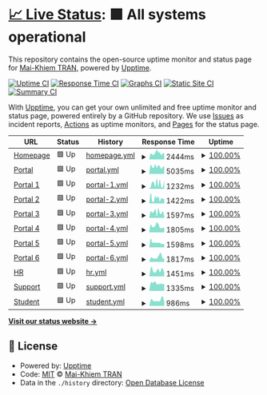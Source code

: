 # [📈 Live Status](https://tmkhiem.github.io/hcmums-web-uptime): <!--live status--> **🟩 All systems operational**

This repository contains the open-source uptime monitor and status page for [Mai-Khiem TRAN](https://tmkhiem.github.io/hcmums-web-uptime), powered by [Upptime](https://github.com/upptime/upptime).

[![Uptime CI](https://github.com/tmkhiem/hcmums-web-uptime/workflows/Uptime%20CI/badge.svg)](https://github.com/tmkhiem/hcmums-web-uptime/actions?query=workflow%3A%22Uptime+CI%22)
[![Response Time CI](https://github.com/tmkhiem/hcmums-web-uptime/workflows/Response%20Time%20CI/badge.svg)](https://github.com/tmkhiem/hcmums-web-uptime/actions?query=workflow%3A%22Response+Time+CI%22)
[![Graphs CI](https://github.com/tmkhiem/hcmums-web-uptime/workflows/Graphs%20CI/badge.svg)](https://github.com/tmkhiem/hcmums-web-uptime/actions?query=workflow%3A%22Graphs+CI%22)
[![Static Site CI](https://github.com/tmkhiem/hcmums-web-uptime/workflows/Static%20Site%20CI/badge.svg)](https://github.com/tmkhiem/hcmums-web-uptime/actions?query=workflow%3A%22Static+Site+CI%22)
[![Summary CI](https://github.com/tmkhiem/hcmums-web-uptime/workflows/Summary%20CI/badge.svg)](https://github.com/tmkhiem/hcmums-web-uptime/actions?query=workflow%3A%22Summary+CI%22)

With [Upptime](https://upptime.js.org), you can get your own unlimited and free uptime monitor and status page, powered entirely by a GitHub repository. We use [Issues](https://github.com/tmkhiem/hcmums-web-uptime/issues) as incident reports, [Actions](https://github.com/tmkhiem/hcmums-web-uptime/actions) as uptime monitors, and [Pages](https://tmkhiem.github.io/hcmums-web-uptime) for the status page.

<!--start: status pages-->
<!-- This summary is generated by Upptime (https://github.com/upptime/upptime) -->
<!-- Do not edit this manually, your changes will be overwritten -->
<!-- prettier-ignore -->
| URL | Status | History | Response Time | Uptime |
| --- | ------ | ------- | ------------- | ------ |
| <img alt="" src="https://icons.duckduckgo.com/ip3/hcmus.edu.vn.ico" height="13"> [Homepage](https://hcmus.edu.vn/) | 🟩 Up | [homepage.yml](https://github.com/tmkhiem/hcmus-web-uptime/commits/HEAD/history/homepage.yml) | <details><summary><img alt="Response time graph" src="./graphs/homepage/response-time-week.png" height="20"> 2444ms</summary><br><a href="https://tmkhiem.github.io/hcmus-web-uptime/history/homepage"><img alt="Response time 5203" src="https://img.shields.io/endpoint?url=https%3A%2F%2Fraw.githubusercontent.com%2Ftmkhiem%2Fhcmus-web-uptime%2FHEAD%2Fapi%2Fhomepage%2Fresponse-time.json"></a><br><a href="https://tmkhiem.github.io/hcmus-web-uptime/history/homepage"><img alt="24-hour response time 2135" src="https://img.shields.io/endpoint?url=https%3A%2F%2Fraw.githubusercontent.com%2Ftmkhiem%2Fhcmus-web-uptime%2FHEAD%2Fapi%2Fhomepage%2Fresponse-time-day.json"></a><br><a href="https://tmkhiem.github.io/hcmus-web-uptime/history/homepage"><img alt="7-day response time 2444" src="https://img.shields.io/endpoint?url=https%3A%2F%2Fraw.githubusercontent.com%2Ftmkhiem%2Fhcmus-web-uptime%2FHEAD%2Fapi%2Fhomepage%2Fresponse-time-week.json"></a><br><a href="https://tmkhiem.github.io/hcmus-web-uptime/history/homepage"><img alt="30-day response time 2530" src="https://img.shields.io/endpoint?url=https%3A%2F%2Fraw.githubusercontent.com%2Ftmkhiem%2Fhcmus-web-uptime%2FHEAD%2Fapi%2Fhomepage%2Fresponse-time-month.json"></a><br><a href="https://tmkhiem.github.io/hcmus-web-uptime/history/homepage"><img alt="1-year response time 5203" src="https://img.shields.io/endpoint?url=https%3A%2F%2Fraw.githubusercontent.com%2Ftmkhiem%2Fhcmus-web-uptime%2FHEAD%2Fapi%2Fhomepage%2Fresponse-time-year.json"></a></details> | <details><summary><a href="https://tmkhiem.github.io/hcmus-web-uptime/history/homepage">100.00%</a></summary><a href="https://tmkhiem.github.io/hcmus-web-uptime/history/homepage"><img alt="All-time uptime 99.27%" src="https://img.shields.io/endpoint?url=https%3A%2F%2Fraw.githubusercontent.com%2Ftmkhiem%2Fhcmus-web-uptime%2FHEAD%2Fapi%2Fhomepage%2Fuptime.json"></a><br><a href="https://tmkhiem.github.io/hcmus-web-uptime/history/homepage"><img alt="24-hour uptime 100.00%" src="https://img.shields.io/endpoint?url=https%3A%2F%2Fraw.githubusercontent.com%2Ftmkhiem%2Fhcmus-web-uptime%2FHEAD%2Fapi%2Fhomepage%2Fuptime-day.json"></a><br><a href="https://tmkhiem.github.io/hcmus-web-uptime/history/homepage"><img alt="7-day uptime 100.00%" src="https://img.shields.io/endpoint?url=https%3A%2F%2Fraw.githubusercontent.com%2Ftmkhiem%2Fhcmus-web-uptime%2FHEAD%2Fapi%2Fhomepage%2Fuptime-week.json"></a><br><a href="https://tmkhiem.github.io/hcmus-web-uptime/history/homepage"><img alt="30-day uptime 100.00%" src="https://img.shields.io/endpoint?url=https%3A%2F%2Fraw.githubusercontent.com%2Ftmkhiem%2Fhcmus-web-uptime%2FHEAD%2Fapi%2Fhomepage%2Fuptime-month.json"></a><br><a href="https://tmkhiem.github.io/hcmus-web-uptime/history/homepage"><img alt="1-year uptime 99.27%" src="https://img.shields.io/endpoint?url=https%3A%2F%2Fraw.githubusercontent.com%2Ftmkhiem%2Fhcmus-web-uptime%2FHEAD%2Fapi%2Fhomepage%2Fuptime-year.json"></a></details>
| <img alt="" src="https://icons.duckduckgo.com/ip3/portal.hcmus.edu.vn.ico" height="13"> [Portal](https://portal.hcmus.edu.vn/) | 🟩 Up | [portal.yml](https://github.com/tmkhiem/hcmus-web-uptime/commits/HEAD/history/portal.yml) | <details><summary><img alt="Response time graph" src="./graphs/portal/response-time-week.png" height="20"> 5035ms</summary><br><a href="https://tmkhiem.github.io/hcmus-web-uptime/history/portal"><img alt="Response time 12643" src="https://img.shields.io/endpoint?url=https%3A%2F%2Fraw.githubusercontent.com%2Ftmkhiem%2Fhcmus-web-uptime%2FHEAD%2Fapi%2Fportal%2Fresponse-time.json"></a><br><a href="https://tmkhiem.github.io/hcmus-web-uptime/history/portal"><img alt="24-hour response time 4478" src="https://img.shields.io/endpoint?url=https%3A%2F%2Fraw.githubusercontent.com%2Ftmkhiem%2Fhcmus-web-uptime%2FHEAD%2Fapi%2Fportal%2Fresponse-time-day.json"></a><br><a href="https://tmkhiem.github.io/hcmus-web-uptime/history/portal"><img alt="7-day response time 5035" src="https://img.shields.io/endpoint?url=https%3A%2F%2Fraw.githubusercontent.com%2Ftmkhiem%2Fhcmus-web-uptime%2FHEAD%2Fapi%2Fportal%2Fresponse-time-week.json"></a><br><a href="https://tmkhiem.github.io/hcmus-web-uptime/history/portal"><img alt="30-day response time 5366" src="https://img.shields.io/endpoint?url=https%3A%2F%2Fraw.githubusercontent.com%2Ftmkhiem%2Fhcmus-web-uptime%2FHEAD%2Fapi%2Fportal%2Fresponse-time-month.json"></a><br><a href="https://tmkhiem.github.io/hcmus-web-uptime/history/portal"><img alt="1-year response time 12643" src="https://img.shields.io/endpoint?url=https%3A%2F%2Fraw.githubusercontent.com%2Ftmkhiem%2Fhcmus-web-uptime%2FHEAD%2Fapi%2Fportal%2Fresponse-time-year.json"></a></details> | <details><summary><a href="https://tmkhiem.github.io/hcmus-web-uptime/history/portal">100.00%</a></summary><a href="https://tmkhiem.github.io/hcmus-web-uptime/history/portal"><img alt="All-time uptime 99.57%" src="https://img.shields.io/endpoint?url=https%3A%2F%2Fraw.githubusercontent.com%2Ftmkhiem%2Fhcmus-web-uptime%2FHEAD%2Fapi%2Fportal%2Fuptime.json"></a><br><a href="https://tmkhiem.github.io/hcmus-web-uptime/history/portal"><img alt="24-hour uptime 100.00%" src="https://img.shields.io/endpoint?url=https%3A%2F%2Fraw.githubusercontent.com%2Ftmkhiem%2Fhcmus-web-uptime%2FHEAD%2Fapi%2Fportal%2Fuptime-day.json"></a><br><a href="https://tmkhiem.github.io/hcmus-web-uptime/history/portal"><img alt="7-day uptime 100.00%" src="https://img.shields.io/endpoint?url=https%3A%2F%2Fraw.githubusercontent.com%2Ftmkhiem%2Fhcmus-web-uptime%2FHEAD%2Fapi%2Fportal%2Fuptime-week.json"></a><br><a href="https://tmkhiem.github.io/hcmus-web-uptime/history/portal"><img alt="30-day uptime 100.00%" src="https://img.shields.io/endpoint?url=https%3A%2F%2Fraw.githubusercontent.com%2Ftmkhiem%2Fhcmus-web-uptime%2FHEAD%2Fapi%2Fportal%2Fuptime-month.json"></a><br><a href="https://tmkhiem.github.io/hcmus-web-uptime/history/portal"><img alt="1-year uptime 99.57%" src="https://img.shields.io/endpoint?url=https%3A%2F%2Fraw.githubusercontent.com%2Ftmkhiem%2Fhcmus-web-uptime%2FHEAD%2Fapi%2Fportal%2Fuptime-year.json"></a></details>
| <img alt="" src="https://icons.duckduckgo.com/ip3/portal1.hcmus.edu.vn.ico" height="13"> [Portal 1](https://portal1.hcmus.edu.vn/) | 🟩 Up | [portal-1.yml](https://github.com/tmkhiem/hcmus-web-uptime/commits/HEAD/history/portal-1.yml) | <details><summary><img alt="Response time graph" src="./graphs/portal-1/response-time-week.png" height="20"> 1232ms</summary><br><a href="https://tmkhiem.github.io/hcmus-web-uptime/history/portal-1"><img alt="Response time 4208" src="https://img.shields.io/endpoint?url=https%3A%2F%2Fraw.githubusercontent.com%2Ftmkhiem%2Fhcmus-web-uptime%2FHEAD%2Fapi%2Fportal-1%2Fresponse-time.json"></a><br><a href="https://tmkhiem.github.io/hcmus-web-uptime/history/portal-1"><img alt="24-hour response time 938" src="https://img.shields.io/endpoint?url=https%3A%2F%2Fraw.githubusercontent.com%2Ftmkhiem%2Fhcmus-web-uptime%2FHEAD%2Fapi%2Fportal-1%2Fresponse-time-day.json"></a><br><a href="https://tmkhiem.github.io/hcmus-web-uptime/history/portal-1"><img alt="7-day response time 1232" src="https://img.shields.io/endpoint?url=https%3A%2F%2Fraw.githubusercontent.com%2Ftmkhiem%2Fhcmus-web-uptime%2FHEAD%2Fapi%2Fportal-1%2Fresponse-time-week.json"></a><br><a href="https://tmkhiem.github.io/hcmus-web-uptime/history/portal-1"><img alt="30-day response time 1349" src="https://img.shields.io/endpoint?url=https%3A%2F%2Fraw.githubusercontent.com%2Ftmkhiem%2Fhcmus-web-uptime%2FHEAD%2Fapi%2Fportal-1%2Fresponse-time-month.json"></a><br><a href="https://tmkhiem.github.io/hcmus-web-uptime/history/portal-1"><img alt="1-year response time 4208" src="https://img.shields.io/endpoint?url=https%3A%2F%2Fraw.githubusercontent.com%2Ftmkhiem%2Fhcmus-web-uptime%2FHEAD%2Fapi%2Fportal-1%2Fresponse-time-year.json"></a></details> | <details><summary><a href="https://tmkhiem.github.io/hcmus-web-uptime/history/portal-1">100.00%</a></summary><a href="https://tmkhiem.github.io/hcmus-web-uptime/history/portal-1"><img alt="All-time uptime 99.76%" src="https://img.shields.io/endpoint?url=https%3A%2F%2Fraw.githubusercontent.com%2Ftmkhiem%2Fhcmus-web-uptime%2FHEAD%2Fapi%2Fportal-1%2Fuptime.json"></a><br><a href="https://tmkhiem.github.io/hcmus-web-uptime/history/portal-1"><img alt="24-hour uptime 100.00%" src="https://img.shields.io/endpoint?url=https%3A%2F%2Fraw.githubusercontent.com%2Ftmkhiem%2Fhcmus-web-uptime%2FHEAD%2Fapi%2Fportal-1%2Fuptime-day.json"></a><br><a href="https://tmkhiem.github.io/hcmus-web-uptime/history/portal-1"><img alt="7-day uptime 100.00%" src="https://img.shields.io/endpoint?url=https%3A%2F%2Fraw.githubusercontent.com%2Ftmkhiem%2Fhcmus-web-uptime%2FHEAD%2Fapi%2Fportal-1%2Fuptime-week.json"></a><br><a href="https://tmkhiem.github.io/hcmus-web-uptime/history/portal-1"><img alt="30-day uptime 100.00%" src="https://img.shields.io/endpoint?url=https%3A%2F%2Fraw.githubusercontent.com%2Ftmkhiem%2Fhcmus-web-uptime%2FHEAD%2Fapi%2Fportal-1%2Fuptime-month.json"></a><br><a href="https://tmkhiem.github.io/hcmus-web-uptime/history/portal-1"><img alt="1-year uptime 99.76%" src="https://img.shields.io/endpoint?url=https%3A%2F%2Fraw.githubusercontent.com%2Ftmkhiem%2Fhcmus-web-uptime%2FHEAD%2Fapi%2Fportal-1%2Fuptime-year.json"></a></details>
| <img alt="" src="https://icons.duckduckgo.com/ip3/portal2.hcmus.edu.vn.ico" height="13"> [Portal 2](https://portal2.hcmus.edu.vn/) | 🟩 Up | [portal-2.yml](https://github.com/tmkhiem/hcmus-web-uptime/commits/HEAD/history/portal-2.yml) | <details><summary><img alt="Response time graph" src="./graphs/portal-2/response-time-week.png" height="20"> 1422ms</summary><br><a href="https://tmkhiem.github.io/hcmus-web-uptime/history/portal-2"><img alt="Response time 3852" src="https://img.shields.io/endpoint?url=https%3A%2F%2Fraw.githubusercontent.com%2Ftmkhiem%2Fhcmus-web-uptime%2FHEAD%2Fapi%2Fportal-2%2Fresponse-time.json"></a><br><a href="https://tmkhiem.github.io/hcmus-web-uptime/history/portal-2"><img alt="24-hour response time 1393" src="https://img.shields.io/endpoint?url=https%3A%2F%2Fraw.githubusercontent.com%2Ftmkhiem%2Fhcmus-web-uptime%2FHEAD%2Fapi%2Fportal-2%2Fresponse-time-day.json"></a><br><a href="https://tmkhiem.github.io/hcmus-web-uptime/history/portal-2"><img alt="7-day response time 1422" src="https://img.shields.io/endpoint?url=https%3A%2F%2Fraw.githubusercontent.com%2Ftmkhiem%2Fhcmus-web-uptime%2FHEAD%2Fapi%2Fportal-2%2Fresponse-time-week.json"></a><br><a href="https://tmkhiem.github.io/hcmus-web-uptime/history/portal-2"><img alt="30-day response time 2346" src="https://img.shields.io/endpoint?url=https%3A%2F%2Fraw.githubusercontent.com%2Ftmkhiem%2Fhcmus-web-uptime%2FHEAD%2Fapi%2Fportal-2%2Fresponse-time-month.json"></a><br><a href="https://tmkhiem.github.io/hcmus-web-uptime/history/portal-2"><img alt="1-year response time 3852" src="https://img.shields.io/endpoint?url=https%3A%2F%2Fraw.githubusercontent.com%2Ftmkhiem%2Fhcmus-web-uptime%2FHEAD%2Fapi%2Fportal-2%2Fresponse-time-year.json"></a></details> | <details><summary><a href="https://tmkhiem.github.io/hcmus-web-uptime/history/portal-2">100.00%</a></summary><a href="https://tmkhiem.github.io/hcmus-web-uptime/history/portal-2"><img alt="All-time uptime 99.82%" src="https://img.shields.io/endpoint?url=https%3A%2F%2Fraw.githubusercontent.com%2Ftmkhiem%2Fhcmus-web-uptime%2FHEAD%2Fapi%2Fportal-2%2Fuptime.json"></a><br><a href="https://tmkhiem.github.io/hcmus-web-uptime/history/portal-2"><img alt="24-hour uptime 100.00%" src="https://img.shields.io/endpoint?url=https%3A%2F%2Fraw.githubusercontent.com%2Ftmkhiem%2Fhcmus-web-uptime%2FHEAD%2Fapi%2Fportal-2%2Fuptime-day.json"></a><br><a href="https://tmkhiem.github.io/hcmus-web-uptime/history/portal-2"><img alt="7-day uptime 100.00%" src="https://img.shields.io/endpoint?url=https%3A%2F%2Fraw.githubusercontent.com%2Ftmkhiem%2Fhcmus-web-uptime%2FHEAD%2Fapi%2Fportal-2%2Fuptime-week.json"></a><br><a href="https://tmkhiem.github.io/hcmus-web-uptime/history/portal-2"><img alt="30-day uptime 100.00%" src="https://img.shields.io/endpoint?url=https%3A%2F%2Fraw.githubusercontent.com%2Ftmkhiem%2Fhcmus-web-uptime%2FHEAD%2Fapi%2Fportal-2%2Fuptime-month.json"></a><br><a href="https://tmkhiem.github.io/hcmus-web-uptime/history/portal-2"><img alt="1-year uptime 99.82%" src="https://img.shields.io/endpoint?url=https%3A%2F%2Fraw.githubusercontent.com%2Ftmkhiem%2Fhcmus-web-uptime%2FHEAD%2Fapi%2Fportal-2%2Fuptime-year.json"></a></details>
| <img alt="" src="https://icons.duckduckgo.com/ip3/portal3.hcmus.edu.vn.ico" height="13"> [Portal 3](https://portal3.hcmus.edu.vn/) | 🟩 Up | [portal-3.yml](https://github.com/tmkhiem/hcmus-web-uptime/commits/HEAD/history/portal-3.yml) | <details><summary><img alt="Response time graph" src="./graphs/portal-3/response-time-week.png" height="20"> 1597ms</summary><br><a href="https://tmkhiem.github.io/hcmus-web-uptime/history/portal-3"><img alt="Response time 3729" src="https://img.shields.io/endpoint?url=https%3A%2F%2Fraw.githubusercontent.com%2Ftmkhiem%2Fhcmus-web-uptime%2FHEAD%2Fapi%2Fportal-3%2Fresponse-time.json"></a><br><a href="https://tmkhiem.github.io/hcmus-web-uptime/history/portal-3"><img alt="24-hour response time 1167" src="https://img.shields.io/endpoint?url=https%3A%2F%2Fraw.githubusercontent.com%2Ftmkhiem%2Fhcmus-web-uptime%2FHEAD%2Fapi%2Fportal-3%2Fresponse-time-day.json"></a><br><a href="https://tmkhiem.github.io/hcmus-web-uptime/history/portal-3"><img alt="7-day response time 1597" src="https://img.shields.io/endpoint?url=https%3A%2F%2Fraw.githubusercontent.com%2Ftmkhiem%2Fhcmus-web-uptime%2FHEAD%2Fapi%2Fportal-3%2Fresponse-time-week.json"></a><br><a href="https://tmkhiem.github.io/hcmus-web-uptime/history/portal-3"><img alt="30-day response time 1886" src="https://img.shields.io/endpoint?url=https%3A%2F%2Fraw.githubusercontent.com%2Ftmkhiem%2Fhcmus-web-uptime%2FHEAD%2Fapi%2Fportal-3%2Fresponse-time-month.json"></a><br><a href="https://tmkhiem.github.io/hcmus-web-uptime/history/portal-3"><img alt="1-year response time 3729" src="https://img.shields.io/endpoint?url=https%3A%2F%2Fraw.githubusercontent.com%2Ftmkhiem%2Fhcmus-web-uptime%2FHEAD%2Fapi%2Fportal-3%2Fresponse-time-year.json"></a></details> | <details><summary><a href="https://tmkhiem.github.io/hcmus-web-uptime/history/portal-3">100.00%</a></summary><a href="https://tmkhiem.github.io/hcmus-web-uptime/history/portal-3"><img alt="All-time uptime 99.75%" src="https://img.shields.io/endpoint?url=https%3A%2F%2Fraw.githubusercontent.com%2Ftmkhiem%2Fhcmus-web-uptime%2FHEAD%2Fapi%2Fportal-3%2Fuptime.json"></a><br><a href="https://tmkhiem.github.io/hcmus-web-uptime/history/portal-3"><img alt="24-hour uptime 100.00%" src="https://img.shields.io/endpoint?url=https%3A%2F%2Fraw.githubusercontent.com%2Ftmkhiem%2Fhcmus-web-uptime%2FHEAD%2Fapi%2Fportal-3%2Fuptime-day.json"></a><br><a href="https://tmkhiem.github.io/hcmus-web-uptime/history/portal-3"><img alt="7-day uptime 100.00%" src="https://img.shields.io/endpoint?url=https%3A%2F%2Fraw.githubusercontent.com%2Ftmkhiem%2Fhcmus-web-uptime%2FHEAD%2Fapi%2Fportal-3%2Fuptime-week.json"></a><br><a href="https://tmkhiem.github.io/hcmus-web-uptime/history/portal-3"><img alt="30-day uptime 100.00%" src="https://img.shields.io/endpoint?url=https%3A%2F%2Fraw.githubusercontent.com%2Ftmkhiem%2Fhcmus-web-uptime%2FHEAD%2Fapi%2Fportal-3%2Fuptime-month.json"></a><br><a href="https://tmkhiem.github.io/hcmus-web-uptime/history/portal-3"><img alt="1-year uptime 99.75%" src="https://img.shields.io/endpoint?url=https%3A%2F%2Fraw.githubusercontent.com%2Ftmkhiem%2Fhcmus-web-uptime%2FHEAD%2Fapi%2Fportal-3%2Fuptime-year.json"></a></details>
| <img alt="" src="https://icons.duckduckgo.com/ip3/portal4.hcmus.edu.vn.ico" height="13"> [Portal 4](https://portal4.hcmus.edu.vn/) | 🟩 Up | [portal-4.yml](https://github.com/tmkhiem/hcmus-web-uptime/commits/HEAD/history/portal-4.yml) | <details><summary><img alt="Response time graph" src="./graphs/portal-4/response-time-week.png" height="20"> 1805ms</summary><br><a href="https://tmkhiem.github.io/hcmus-web-uptime/history/portal-4"><img alt="Response time 3703" src="https://img.shields.io/endpoint?url=https%3A%2F%2Fraw.githubusercontent.com%2Ftmkhiem%2Fhcmus-web-uptime%2FHEAD%2Fapi%2Fportal-4%2Fresponse-time.json"></a><br><a href="https://tmkhiem.github.io/hcmus-web-uptime/history/portal-4"><img alt="24-hour response time 1294" src="https://img.shields.io/endpoint?url=https%3A%2F%2Fraw.githubusercontent.com%2Ftmkhiem%2Fhcmus-web-uptime%2FHEAD%2Fapi%2Fportal-4%2Fresponse-time-day.json"></a><br><a href="https://tmkhiem.github.io/hcmus-web-uptime/history/portal-4"><img alt="7-day response time 1805" src="https://img.shields.io/endpoint?url=https%3A%2F%2Fraw.githubusercontent.com%2Ftmkhiem%2Fhcmus-web-uptime%2FHEAD%2Fapi%2Fportal-4%2Fresponse-time-week.json"></a><br><a href="https://tmkhiem.github.io/hcmus-web-uptime/history/portal-4"><img alt="30-day response time 2016" src="https://img.shields.io/endpoint?url=https%3A%2F%2Fraw.githubusercontent.com%2Ftmkhiem%2Fhcmus-web-uptime%2FHEAD%2Fapi%2Fportal-4%2Fresponse-time-month.json"></a><br><a href="https://tmkhiem.github.io/hcmus-web-uptime/history/portal-4"><img alt="1-year response time 3703" src="https://img.shields.io/endpoint?url=https%3A%2F%2Fraw.githubusercontent.com%2Ftmkhiem%2Fhcmus-web-uptime%2FHEAD%2Fapi%2Fportal-4%2Fresponse-time-year.json"></a></details> | <details><summary><a href="https://tmkhiem.github.io/hcmus-web-uptime/history/portal-4">100.00%</a></summary><a href="https://tmkhiem.github.io/hcmus-web-uptime/history/portal-4"><img alt="All-time uptime 99.85%" src="https://img.shields.io/endpoint?url=https%3A%2F%2Fraw.githubusercontent.com%2Ftmkhiem%2Fhcmus-web-uptime%2FHEAD%2Fapi%2Fportal-4%2Fuptime.json"></a><br><a href="https://tmkhiem.github.io/hcmus-web-uptime/history/portal-4"><img alt="24-hour uptime 100.00%" src="https://img.shields.io/endpoint?url=https%3A%2F%2Fraw.githubusercontent.com%2Ftmkhiem%2Fhcmus-web-uptime%2FHEAD%2Fapi%2Fportal-4%2Fuptime-day.json"></a><br><a href="https://tmkhiem.github.io/hcmus-web-uptime/history/portal-4"><img alt="7-day uptime 100.00%" src="https://img.shields.io/endpoint?url=https%3A%2F%2Fraw.githubusercontent.com%2Ftmkhiem%2Fhcmus-web-uptime%2FHEAD%2Fapi%2Fportal-4%2Fuptime-week.json"></a><br><a href="https://tmkhiem.github.io/hcmus-web-uptime/history/portal-4"><img alt="30-day uptime 100.00%" src="https://img.shields.io/endpoint?url=https%3A%2F%2Fraw.githubusercontent.com%2Ftmkhiem%2Fhcmus-web-uptime%2FHEAD%2Fapi%2Fportal-4%2Fuptime-month.json"></a><br><a href="https://tmkhiem.github.io/hcmus-web-uptime/history/portal-4"><img alt="1-year uptime 99.85%" src="https://img.shields.io/endpoint?url=https%3A%2F%2Fraw.githubusercontent.com%2Ftmkhiem%2Fhcmus-web-uptime%2FHEAD%2Fapi%2Fportal-4%2Fuptime-year.json"></a></details>
| <img alt="" src="https://icons.duckduckgo.com/ip3/portal5.hcmus.edu.vn.ico" height="13"> [Portal 5](https://portal5.hcmus.edu.vn/) | 🟩 Up | [portal-5.yml](https://github.com/tmkhiem/hcmus-web-uptime/commits/HEAD/history/portal-5.yml) | <details><summary><img alt="Response time graph" src="./graphs/portal-5/response-time-week.png" height="20"> 1598ms</summary><br><a href="https://tmkhiem.github.io/hcmus-web-uptime/history/portal-5"><img alt="Response time 3744" src="https://img.shields.io/endpoint?url=https%3A%2F%2Fraw.githubusercontent.com%2Ftmkhiem%2Fhcmus-web-uptime%2FHEAD%2Fapi%2Fportal-5%2Fresponse-time.json"></a><br><a href="https://tmkhiem.github.io/hcmus-web-uptime/history/portal-5"><img alt="24-hour response time 1159" src="https://img.shields.io/endpoint?url=https%3A%2F%2Fraw.githubusercontent.com%2Ftmkhiem%2Fhcmus-web-uptime%2FHEAD%2Fapi%2Fportal-5%2Fresponse-time-day.json"></a><br><a href="https://tmkhiem.github.io/hcmus-web-uptime/history/portal-5"><img alt="7-day response time 1598" src="https://img.shields.io/endpoint?url=https%3A%2F%2Fraw.githubusercontent.com%2Ftmkhiem%2Fhcmus-web-uptime%2FHEAD%2Fapi%2Fportal-5%2Fresponse-time-week.json"></a><br><a href="https://tmkhiem.github.io/hcmus-web-uptime/history/portal-5"><img alt="30-day response time 1906" src="https://img.shields.io/endpoint?url=https%3A%2F%2Fraw.githubusercontent.com%2Ftmkhiem%2Fhcmus-web-uptime%2FHEAD%2Fapi%2Fportal-5%2Fresponse-time-month.json"></a><br><a href="https://tmkhiem.github.io/hcmus-web-uptime/history/portal-5"><img alt="1-year response time 3744" src="https://img.shields.io/endpoint?url=https%3A%2F%2Fraw.githubusercontent.com%2Ftmkhiem%2Fhcmus-web-uptime%2FHEAD%2Fapi%2Fportal-5%2Fresponse-time-year.json"></a></details> | <details><summary><a href="https://tmkhiem.github.io/hcmus-web-uptime/history/portal-5">100.00%</a></summary><a href="https://tmkhiem.github.io/hcmus-web-uptime/history/portal-5"><img alt="All-time uptime 99.83%" src="https://img.shields.io/endpoint?url=https%3A%2F%2Fraw.githubusercontent.com%2Ftmkhiem%2Fhcmus-web-uptime%2FHEAD%2Fapi%2Fportal-5%2Fuptime.json"></a><br><a href="https://tmkhiem.github.io/hcmus-web-uptime/history/portal-5"><img alt="24-hour uptime 100.00%" src="https://img.shields.io/endpoint?url=https%3A%2F%2Fraw.githubusercontent.com%2Ftmkhiem%2Fhcmus-web-uptime%2FHEAD%2Fapi%2Fportal-5%2Fuptime-day.json"></a><br><a href="https://tmkhiem.github.io/hcmus-web-uptime/history/portal-5"><img alt="7-day uptime 100.00%" src="https://img.shields.io/endpoint?url=https%3A%2F%2Fraw.githubusercontent.com%2Ftmkhiem%2Fhcmus-web-uptime%2FHEAD%2Fapi%2Fportal-5%2Fuptime-week.json"></a><br><a href="https://tmkhiem.github.io/hcmus-web-uptime/history/portal-5"><img alt="30-day uptime 100.00%" src="https://img.shields.io/endpoint?url=https%3A%2F%2Fraw.githubusercontent.com%2Ftmkhiem%2Fhcmus-web-uptime%2FHEAD%2Fapi%2Fportal-5%2Fuptime-month.json"></a><br><a href="https://tmkhiem.github.io/hcmus-web-uptime/history/portal-5"><img alt="1-year uptime 99.83%" src="https://img.shields.io/endpoint?url=https%3A%2F%2Fraw.githubusercontent.com%2Ftmkhiem%2Fhcmus-web-uptime%2FHEAD%2Fapi%2Fportal-5%2Fuptime-year.json"></a></details>
| <img alt="" src="https://icons.duckduckgo.com/ip3/portal6.hcmus.edu.vn.ico" height="13"> [Portal 6](https://portal6.hcmus.edu.vn/) | 🟩 Up | [portal-6.yml](https://github.com/tmkhiem/hcmus-web-uptime/commits/HEAD/history/portal-6.yml) | <details><summary><img alt="Response time graph" src="./graphs/portal-6/response-time-week.png" height="20"> 1817ms</summary><br><a href="https://tmkhiem.github.io/hcmus-web-uptime/history/portal-6"><img alt="Response time 3401" src="https://img.shields.io/endpoint?url=https%3A%2F%2Fraw.githubusercontent.com%2Ftmkhiem%2Fhcmus-web-uptime%2FHEAD%2Fapi%2Fportal-6%2Fresponse-time.json"></a><br><a href="https://tmkhiem.github.io/hcmus-web-uptime/history/portal-6"><img alt="24-hour response time 1189" src="https://img.shields.io/endpoint?url=https%3A%2F%2Fraw.githubusercontent.com%2Ftmkhiem%2Fhcmus-web-uptime%2FHEAD%2Fapi%2Fportal-6%2Fresponse-time-day.json"></a><br><a href="https://tmkhiem.github.io/hcmus-web-uptime/history/portal-6"><img alt="7-day response time 1817" src="https://img.shields.io/endpoint?url=https%3A%2F%2Fraw.githubusercontent.com%2Ftmkhiem%2Fhcmus-web-uptime%2FHEAD%2Fapi%2Fportal-6%2Fresponse-time-week.json"></a><br><a href="https://tmkhiem.github.io/hcmus-web-uptime/history/portal-6"><img alt="30-day response time 1907" src="https://img.shields.io/endpoint?url=https%3A%2F%2Fraw.githubusercontent.com%2Ftmkhiem%2Fhcmus-web-uptime%2FHEAD%2Fapi%2Fportal-6%2Fresponse-time-month.json"></a><br><a href="https://tmkhiem.github.io/hcmus-web-uptime/history/portal-6"><img alt="1-year response time 3401" src="https://img.shields.io/endpoint?url=https%3A%2F%2Fraw.githubusercontent.com%2Ftmkhiem%2Fhcmus-web-uptime%2FHEAD%2Fapi%2Fportal-6%2Fresponse-time-year.json"></a></details> | <details><summary><a href="https://tmkhiem.github.io/hcmus-web-uptime/history/portal-6">100.00%</a></summary><a href="https://tmkhiem.github.io/hcmus-web-uptime/history/portal-6"><img alt="All-time uptime 99.85%" src="https://img.shields.io/endpoint?url=https%3A%2F%2Fraw.githubusercontent.com%2Ftmkhiem%2Fhcmus-web-uptime%2FHEAD%2Fapi%2Fportal-6%2Fuptime.json"></a><br><a href="https://tmkhiem.github.io/hcmus-web-uptime/history/portal-6"><img alt="24-hour uptime 100.00%" src="https://img.shields.io/endpoint?url=https%3A%2F%2Fraw.githubusercontent.com%2Ftmkhiem%2Fhcmus-web-uptime%2FHEAD%2Fapi%2Fportal-6%2Fuptime-day.json"></a><br><a href="https://tmkhiem.github.io/hcmus-web-uptime/history/portal-6"><img alt="7-day uptime 100.00%" src="https://img.shields.io/endpoint?url=https%3A%2F%2Fraw.githubusercontent.com%2Ftmkhiem%2Fhcmus-web-uptime%2FHEAD%2Fapi%2Fportal-6%2Fuptime-week.json"></a><br><a href="https://tmkhiem.github.io/hcmus-web-uptime/history/portal-6"><img alt="30-day uptime 100.00%" src="https://img.shields.io/endpoint?url=https%3A%2F%2Fraw.githubusercontent.com%2Ftmkhiem%2Fhcmus-web-uptime%2FHEAD%2Fapi%2Fportal-6%2Fuptime-month.json"></a><br><a href="https://tmkhiem.github.io/hcmus-web-uptime/history/portal-6"><img alt="1-year uptime 99.85%" src="https://img.shields.io/endpoint?url=https%3A%2F%2Fraw.githubusercontent.com%2Ftmkhiem%2Fhcmus-web-uptime%2FHEAD%2Fapi%2Fportal-6%2Fuptime-year.json"></a></details>
| <img alt="" src="https://icons.duckduckgo.com/ip3/hr.hcmus.edu.vn.ico" height="13"> [HR](https://hr.hcmus.edu.vn/) | 🟩 Up | [hr.yml](https://github.com/tmkhiem/hcmus-web-uptime/commits/HEAD/history/hr.yml) | <details><summary><img alt="Response time graph" src="./graphs/hr/response-time-week.png" height="20"> 1451ms</summary><br><a href="https://tmkhiem.github.io/hcmus-web-uptime/history/hr"><img alt="Response time 2939" src="https://img.shields.io/endpoint?url=https%3A%2F%2Fraw.githubusercontent.com%2Ftmkhiem%2Fhcmus-web-uptime%2FHEAD%2Fapi%2Fhr%2Fresponse-time.json"></a><br><a href="https://tmkhiem.github.io/hcmus-web-uptime/history/hr"><img alt="24-hour response time 875" src="https://img.shields.io/endpoint?url=https%3A%2F%2Fraw.githubusercontent.com%2Ftmkhiem%2Fhcmus-web-uptime%2FHEAD%2Fapi%2Fhr%2Fresponse-time-day.json"></a><br><a href="https://tmkhiem.github.io/hcmus-web-uptime/history/hr"><img alt="7-day response time 1451" src="https://img.shields.io/endpoint?url=https%3A%2F%2Fraw.githubusercontent.com%2Ftmkhiem%2Fhcmus-web-uptime%2FHEAD%2Fapi%2Fhr%2Fresponse-time-week.json"></a><br><a href="https://tmkhiem.github.io/hcmus-web-uptime/history/hr"><img alt="30-day response time 1190" src="https://img.shields.io/endpoint?url=https%3A%2F%2Fraw.githubusercontent.com%2Ftmkhiem%2Fhcmus-web-uptime%2FHEAD%2Fapi%2Fhr%2Fresponse-time-month.json"></a><br><a href="https://tmkhiem.github.io/hcmus-web-uptime/history/hr"><img alt="1-year response time 2939" src="https://img.shields.io/endpoint?url=https%3A%2F%2Fraw.githubusercontent.com%2Ftmkhiem%2Fhcmus-web-uptime%2FHEAD%2Fapi%2Fhr%2Fresponse-time-year.json"></a></details> | <details><summary><a href="https://tmkhiem.github.io/hcmus-web-uptime/history/hr">100.00%</a></summary><a href="https://tmkhiem.github.io/hcmus-web-uptime/history/hr"><img alt="All-time uptime 100.00%" src="https://img.shields.io/endpoint?url=https%3A%2F%2Fraw.githubusercontent.com%2Ftmkhiem%2Fhcmus-web-uptime%2FHEAD%2Fapi%2Fhr%2Fuptime.json"></a><br><a href="https://tmkhiem.github.io/hcmus-web-uptime/history/hr"><img alt="24-hour uptime 100.00%" src="https://img.shields.io/endpoint?url=https%3A%2F%2Fraw.githubusercontent.com%2Ftmkhiem%2Fhcmus-web-uptime%2FHEAD%2Fapi%2Fhr%2Fuptime-day.json"></a><br><a href="https://tmkhiem.github.io/hcmus-web-uptime/history/hr"><img alt="7-day uptime 100.00%" src="https://img.shields.io/endpoint?url=https%3A%2F%2Fraw.githubusercontent.com%2Ftmkhiem%2Fhcmus-web-uptime%2FHEAD%2Fapi%2Fhr%2Fuptime-week.json"></a><br><a href="https://tmkhiem.github.io/hcmus-web-uptime/history/hr"><img alt="30-day uptime 100.00%" src="https://img.shields.io/endpoint?url=https%3A%2F%2Fraw.githubusercontent.com%2Ftmkhiem%2Fhcmus-web-uptime%2FHEAD%2Fapi%2Fhr%2Fuptime-month.json"></a><br><a href="https://tmkhiem.github.io/hcmus-web-uptime/history/hr"><img alt="1-year uptime 100.00%" src="https://img.shields.io/endpoint?url=https%3A%2F%2Fraw.githubusercontent.com%2Ftmkhiem%2Fhcmus-web-uptime%2FHEAD%2Fapi%2Fhr%2Fuptime-year.json"></a></details>
| <img alt="" src="https://icons.duckduckgo.com/ip3/support.hcmus.edu.vn.ico" height="13"> [Support](https://support.hcmus.edu.vn/) | 🟩 Up | [support.yml](https://github.com/tmkhiem/hcmus-web-uptime/commits/HEAD/history/support.yml) | <details><summary><img alt="Response time graph" src="./graphs/support/response-time-week.png" height="20"> 1335ms</summary><br><a href="https://tmkhiem.github.io/hcmus-web-uptime/history/support"><img alt="Response time 3276" src="https://img.shields.io/endpoint?url=https%3A%2F%2Fraw.githubusercontent.com%2Ftmkhiem%2Fhcmus-web-uptime%2FHEAD%2Fapi%2Fsupport%2Fresponse-time.json"></a><br><a href="https://tmkhiem.github.io/hcmus-web-uptime/history/support"><img alt="24-hour response time 1184" src="https://img.shields.io/endpoint?url=https%3A%2F%2Fraw.githubusercontent.com%2Ftmkhiem%2Fhcmus-web-uptime%2FHEAD%2Fapi%2Fsupport%2Fresponse-time-day.json"></a><br><a href="https://tmkhiem.github.io/hcmus-web-uptime/history/support"><img alt="7-day response time 1335" src="https://img.shields.io/endpoint?url=https%3A%2F%2Fraw.githubusercontent.com%2Ftmkhiem%2Fhcmus-web-uptime%2FHEAD%2Fapi%2Fsupport%2Fresponse-time-week.json"></a><br><a href="https://tmkhiem.github.io/hcmus-web-uptime/history/support"><img alt="30-day response time 1553" src="https://img.shields.io/endpoint?url=https%3A%2F%2Fraw.githubusercontent.com%2Ftmkhiem%2Fhcmus-web-uptime%2FHEAD%2Fapi%2Fsupport%2Fresponse-time-month.json"></a><br><a href="https://tmkhiem.github.io/hcmus-web-uptime/history/support"><img alt="1-year response time 3276" src="https://img.shields.io/endpoint?url=https%3A%2F%2Fraw.githubusercontent.com%2Ftmkhiem%2Fhcmus-web-uptime%2FHEAD%2Fapi%2Fsupport%2Fresponse-time-year.json"></a></details> | <details><summary><a href="https://tmkhiem.github.io/hcmus-web-uptime/history/support">100.00%</a></summary><a href="https://tmkhiem.github.io/hcmus-web-uptime/history/support"><img alt="All-time uptime 99.96%" src="https://img.shields.io/endpoint?url=https%3A%2F%2Fraw.githubusercontent.com%2Ftmkhiem%2Fhcmus-web-uptime%2FHEAD%2Fapi%2Fsupport%2Fuptime.json"></a><br><a href="https://tmkhiem.github.io/hcmus-web-uptime/history/support"><img alt="24-hour uptime 100.00%" src="https://img.shields.io/endpoint?url=https%3A%2F%2Fraw.githubusercontent.com%2Ftmkhiem%2Fhcmus-web-uptime%2FHEAD%2Fapi%2Fsupport%2Fuptime-day.json"></a><br><a href="https://tmkhiem.github.io/hcmus-web-uptime/history/support"><img alt="7-day uptime 100.00%" src="https://img.shields.io/endpoint?url=https%3A%2F%2Fraw.githubusercontent.com%2Ftmkhiem%2Fhcmus-web-uptime%2FHEAD%2Fapi%2Fsupport%2Fuptime-week.json"></a><br><a href="https://tmkhiem.github.io/hcmus-web-uptime/history/support"><img alt="30-day uptime 100.00%" src="https://img.shields.io/endpoint?url=https%3A%2F%2Fraw.githubusercontent.com%2Ftmkhiem%2Fhcmus-web-uptime%2FHEAD%2Fapi%2Fsupport%2Fuptime-month.json"></a><br><a href="https://tmkhiem.github.io/hcmus-web-uptime/history/support"><img alt="1-year uptime 99.96%" src="https://img.shields.io/endpoint?url=https%3A%2F%2Fraw.githubusercontent.com%2Ftmkhiem%2Fhcmus-web-uptime%2FHEAD%2Fapi%2Fsupport%2Fuptime-year.json"></a></details>
| <img alt="" src="https://icons.duckduckgo.com/ip3/student.hcmus.edu.vn.ico" height="13"> [Student](https://student.hcmus.edu.vn/) | 🟩 Up | [student.yml](https://github.com/tmkhiem/hcmus-web-uptime/commits/HEAD/history/student.yml) | <details><summary><img alt="Response time graph" src="./graphs/student/response-time-week.png" height="20"> 986ms</summary><br><a href="https://tmkhiem.github.io/hcmus-web-uptime/history/student"><img alt="Response time 1948" src="https://img.shields.io/endpoint?url=https%3A%2F%2Fraw.githubusercontent.com%2Ftmkhiem%2Fhcmus-web-uptime%2FHEAD%2Fapi%2Fstudent%2Fresponse-time.json"></a><br><a href="https://tmkhiem.github.io/hcmus-web-uptime/history/student"><img alt="24-hour response time 707" src="https://img.shields.io/endpoint?url=https%3A%2F%2Fraw.githubusercontent.com%2Ftmkhiem%2Fhcmus-web-uptime%2FHEAD%2Fapi%2Fstudent%2Fresponse-time-day.json"></a><br><a href="https://tmkhiem.github.io/hcmus-web-uptime/history/student"><img alt="7-day response time 986" src="https://img.shields.io/endpoint?url=https%3A%2F%2Fraw.githubusercontent.com%2Ftmkhiem%2Fhcmus-web-uptime%2FHEAD%2Fapi%2Fstudent%2Fresponse-time-week.json"></a><br><a href="https://tmkhiem.github.io/hcmus-web-uptime/history/student"><img alt="30-day response time 1019" src="https://img.shields.io/endpoint?url=https%3A%2F%2Fraw.githubusercontent.com%2Ftmkhiem%2Fhcmus-web-uptime%2FHEAD%2Fapi%2Fstudent%2Fresponse-time-month.json"></a><br><a href="https://tmkhiem.github.io/hcmus-web-uptime/history/student"><img alt="1-year response time 1948" src="https://img.shields.io/endpoint?url=https%3A%2F%2Fraw.githubusercontent.com%2Ftmkhiem%2Fhcmus-web-uptime%2FHEAD%2Fapi%2Fstudent%2Fresponse-time-year.json"></a></details> | <details><summary><a href="https://tmkhiem.github.io/hcmus-web-uptime/history/student">100.00%</a></summary><a href="https://tmkhiem.github.io/hcmus-web-uptime/history/student"><img alt="All-time uptime 100.00%" src="https://img.shields.io/endpoint?url=https%3A%2F%2Fraw.githubusercontent.com%2Ftmkhiem%2Fhcmus-web-uptime%2FHEAD%2Fapi%2Fstudent%2Fuptime.json"></a><br><a href="https://tmkhiem.github.io/hcmus-web-uptime/history/student"><img alt="24-hour uptime 100.00%" src="https://img.shields.io/endpoint?url=https%3A%2F%2Fraw.githubusercontent.com%2Ftmkhiem%2Fhcmus-web-uptime%2FHEAD%2Fapi%2Fstudent%2Fuptime-day.json"></a><br><a href="https://tmkhiem.github.io/hcmus-web-uptime/history/student"><img alt="7-day uptime 100.00%" src="https://img.shields.io/endpoint?url=https%3A%2F%2Fraw.githubusercontent.com%2Ftmkhiem%2Fhcmus-web-uptime%2FHEAD%2Fapi%2Fstudent%2Fuptime-week.json"></a><br><a href="https://tmkhiem.github.io/hcmus-web-uptime/history/student"><img alt="30-day uptime 100.00%" src="https://img.shields.io/endpoint?url=https%3A%2F%2Fraw.githubusercontent.com%2Ftmkhiem%2Fhcmus-web-uptime%2FHEAD%2Fapi%2Fstudent%2Fuptime-month.json"></a><br><a href="https://tmkhiem.github.io/hcmus-web-uptime/history/student"><img alt="1-year uptime 100.00%" src="https://img.shields.io/endpoint?url=https%3A%2F%2Fraw.githubusercontent.com%2Ftmkhiem%2Fhcmus-web-uptime%2FHEAD%2Fapi%2Fstudent%2Fuptime-year.json"></a></details>

<!--end: status pages-->

[**Visit our status website →**](https://tmkhiem.github.io/hcmums-web-uptime)

## 📄 License

- Powered by: [Upptime](https://github.com/upptime/upptime)
- Code: [MIT](./LICENSE) © [Mai-Khiem TRAN](https://tmkhiem.github.io/hcmums-web-uptime)
- Data in the `./history` directory: [Open Database License](https://opendatacommons.org/licenses/odbl/1-0/)
